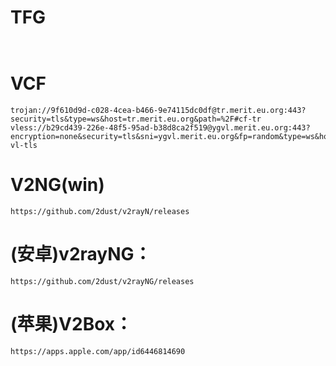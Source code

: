 # TFG
```
 
```
# VCF
```
trojan://9f610d9d-c028-4cea-b466-9e74115dc0df@tr.merit.eu.org:443?security=tls&type=ws&host=tr.merit.eu.org&path=%2F#cf-tr
vless://b29cd439-226e-48f5-95ad-b38d8ca2f519@ygvl.merit.eu.org:443?encryption=none&security=tls&sni=ygvl.merit.eu.org&fp=random&type=ws&host=ygvl.merit.eu.org&path=%2F%3Fed%3D2560#cf-vl-tls
```
# V2NG(win)
```
https://github.com/2dust/v2rayN/releases
```
# (安卓)v2rayNG：
```
https://github.com/2dust/v2rayNG/releases
```
# (苹果)V2Box：
```
https://apps.apple.com/app/id6446814690
```
